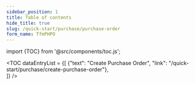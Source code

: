 ```yaml
---
sidebar_position: 1
title: Table of contents
hide_title: true
slug: /quick-start/purchase/purchase-order 
form_name: TfmPHPO
---
```


import {TOC} from '@src/components/toc.js';

<TOC
dataEntryList = {[
{"text": "Create Purchase Order", "link": "/quick-start/purchase/create-purchase-order"},  
]}
/>
